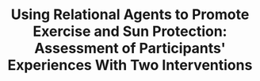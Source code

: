 ---
name: "Using Relational Agents To Promote Exercise"
title: "Using Relational Agents to Promote Exercise and Sun Protection: Assessment of Participants' Experiences With Two Interventions"
project: null
event: "Journal of Medical Internet Research, 20(2)"
authors:
- name: "Sillice, M."
- name: "Morokoff, P."
- name: "Ferszt, G."
- name: "Bickmore, T."
- name: "Bock, B."
- name: "Lantini, R."
- name: "Velicer, W."
year: 2018
resources: null
external_url: http://www.jmir.org/2018/2/e48/
draft: false 
headless: true
---